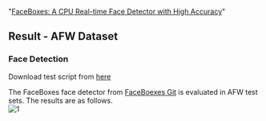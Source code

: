 
"[FaceBoxes: A CPU Real-time Face Detector with High Accuracy](http://cn.arxiv.org/abs/1708.05234)"

## Result - AFW Dataset

### Face Detection

Download test script from [here](sfd_test_code/AFW)

The FaceBoxes face detector from [FaceBoexes Git](https://github.com/zeusees/FaceBoxes) is evaluated in AFW test sets. The results are as follows.  
![1](sfd_test_code/AFW/FaceBoxes_Test_AFW.png)
